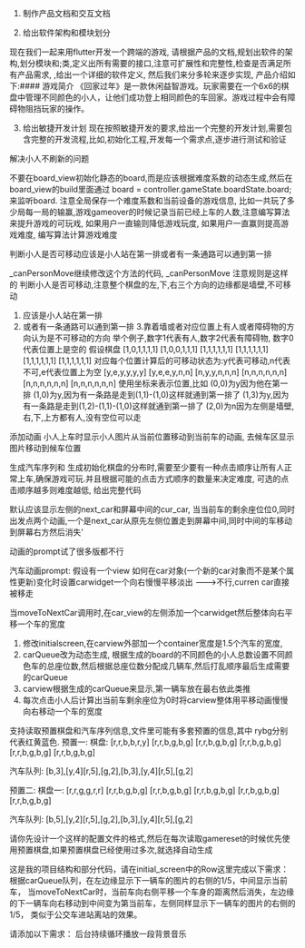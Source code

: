 
1. 制作产品文档和交互文档


2. 给出软件架构和模块划分

现在我们一起来用flutter开发一个跨端的游戏, 请根据产品的文档,规划出软件的架构,划分模块和;类,定义出所有需要的接口,注意可扩展性和完整性,检查是否满足所有产品需求, ,给出一个详细的软件定义, 然后我们来分多轮来逐步实现, 产品介绍如下:#### 游戏简介
《回家过年》是一款休闲益智游戏。玩家需要在一个6x6的棋盘中管理不同颜色的小人，让他们成功登上相同颜色的车回家。游戏过程中会有障碍物阻挡玩家的操作。

3. 给出敏捷开发计划
现在按照敏捷开发的要求,给出一个完整的开发计划,需要包含完整的开发流程,比如,初始化工程,开发每一个需求点,逐步进行测试和验证


解决小人不刷新的问题

 不要在board_view初始化静态的board,而是应该根据难度系数的动态生成,然后在board_view的build里面通过 board = controller.gameState.boardState.board; 来监听board. 注意全局保存一个难度系数和当前设备的游戏信息, 比如一共玩了多少局每一局的输赢,游戏gameover的时候记录当前已经上车的人数,注意编写算法来提升游戏的可玩戏, 如果用户一直输则降低游戏玩度, 如果用户一直赢则提高游戏难度, 编写算法计算游戏难度


判断小人是否可移动应该是小人站在第一排或者有一条通路可以通到第一排

 _canPersonMove继续修改这个方法的代码,
  _canPersonMove
 注意规则是这样的
 判断小人是否可移动,注意整个棋盘的左,下,右三个方向的边缘都是墙壁,不可移动
 1. 应该是小人站在第一排
 2. 或者有一条通路可以通到第一排
 3.靠着墙或者对应位置上有人或者障碍物的方向认为是不可移动的方向
 举个例子,数字1代表有人,数字2代表有障碍物, 数字0代表位置上是空的
 假设棋盘
 [1,0,1,1,1,1]
 [1,0,0,1,1,1]
 [1,1,1,1,1,1]
 [1,1,1,1,1,1]
 [1,1,1,1,1,1]
 [1,1,1,1,1,1]
对应每个位置计算后的可移动状态为:y代表可移动,n代表不可,e代表位置上为空
[y,e,y,y,y,y]
[y,e,e,y,n,n]
[n,y,y,n,n,n]
[n,n,n,n,n,n]
[n,n,n,n,n,n]
[n,n,n,n,n,n]
使用坐标来表示位置,比如
(0,0)为y因为他在第一排
(1,0)为y,因为有一条路是走到(1,1)-(1,0)这样就通到第一排了
(1,3)为y,因为有一条路是走到(1,2)-(1,1)-(1,0)这样就通到第一排了
(2,0)为n因为左侧是墙壁,右,下,上方都有人,没有空位可以走


添加动画
小人上车时显示小人图片从当前位置移动到当前车的动画, 去候车区显示图片移动到候车位置


生成汽车序列和 生成初始化棋盘的分布时,需要至少要有一种点击顺序让所有人正常上车,确保游戏可玩.并且根据可能的点击方式顺序的数量来决定难度, 可选的点击顺序越多则难度越低, 给出完整代码



默认应该显示左侧的next_car和屏幕中间的cur_car, 当当前车的剩余座位位0,同时出发点两个动画,一个是next_car从原先左侧位置走到屏幕中间,同时中间的车移动到屏幕右方然后消失'



动画的prompt试了很多版都不行


汽车动画prompt:
假设有一个view
如何在car对象(一个新的car对象而不是某个属性更新)变化时设置carwidget一个向右慢慢平移淡出
--->不行,curren car直接被移走

当moveToNextCar调用时,在car_view的左侧添加一个carwidget然后整体向右平移一个车的宽度


1. 修改initialscreen,在carview外部加一个container宽度是1.5个汽车的宽度, 
2. carQueue改为动态生成, 根据生成的board的不同颜色的小人总数设置不同颜色车的总座位数,然后根据总座位数分配成几辆车,然后打乱顺序最后生成需要的carQueue
3. carview根据生成的carQueue来显示,第一辆车放在最右依此类推
4. 每次点击小人后计算出当前车剩余座位为0时将carview整体用平移动画慢慢向右移动一个车的宽度


支持读取预置棋盘和汽车序列信息,文件里可能有多套预置的信息,其中 rybg分别代表红黄蓝色.
预置一:
棋盘:
 [r,r,b,b,r,y]
 [r,r,b,g,b,g]
 [r,r,b,g,b,g]
 [r,r,b,g,b,g]
 [r,r,b,g,b,g]
 [r,r,b,g,b,g]

 汽车队列:
 [b,3],[y,4][r,5],[g,2],[b,3],[y,4][r,5],[g,2]

预置二:
 棋盘一:
 [r,r,g,g,r,r]
 [r,r,b,g,b,g]
 [r,r,b,g,b,g]
 [r,r,b,g,b,g]
 [r,r,b,g,b,g]
 [r,r,b,g,b,g]


 汽车队列:
 [b,5],[y,2][r,5],[g,2],[b,3],[y,4][r,5],[g,2]

请你先设计一个这样的配置文件的格式,然后在每次读取gamereset的时候优先使用预置棋盘,如果预置棋盘已经使用过多次,就选择自动生成




这是我的项目结构和部分代码，请在initial_screen中的Row这里完成以下需求： 根据carQueue队列，在左边缘显示下一辆车的图片的右侧的1/5，中间显示当前车， 当moveToNextCar时，当前车向右侧平移一个车身的距离然后消失，左边缘的下一辆车向右移动到中间变为第当前车，左侧同样显示下一辆车的图片的右侧的1/5， 类似于公交车进站离站的效果。


请添加以下需求： 后台持续循环播放一段背景音乐


